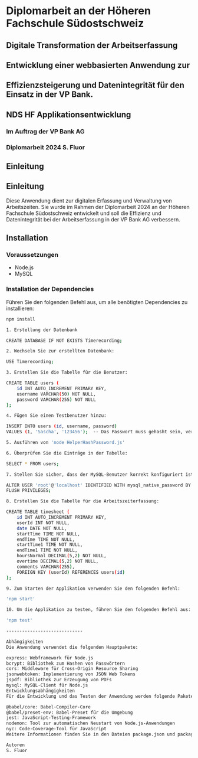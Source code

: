 # Diplomarbeit an der Höheren Fachschule Südostschweiz

## Digitale Transformation der Arbeitserfassung

## Entwicklung einer webbasierten Anwendung zur

## Effizienzsteigerung und Datenintegrität für den Einsatz in der VP Bank.

## NDS HF Applikationsentwicklung

### Im Auftrag der VP Bank AG

### Diplomarbeit 2024 S. Fluor

## Einleitung

## Einleitung

Diese Anwendung dient zur digitalen Erfassung und Verwaltung von Arbeitszeiten. Sie wurde im Rahmen der Diplomarbeit 2024 an der Höheren Fachschule Südostschweiz entwickelt und soll die Effizienz und Datenintegrität bei der Arbeitserfassung in der VP Bank AG verbessern.

## Installation

### Voraussetzungen

- Node.js
- MySQL

### Installation der Dependencies

Führen Sie den folgenden Befehl aus, um alle benötigten Dependencies zu installieren:

```bash
npm install

1. Erstellung der Datenbank

CREATE DATABASE IF NOT EXISTS Timerecording;

2. Wechseln Sie zur erstellten Datenbank:

USE Timerecording;

3. Erstellen Sie die Tabelle für die Benutzer:

CREATE TABLE users (
    id INT AUTO_INCREMENT PRIMARY KEY,
    username VARCHAR(50) NOT NULL,
    password VARCHAR(255) NOT NULL
);

4. Fügen Sie einen Testbenutzer hinzu:

INSERT INTO users (id, username, password)
VALUES (1, 'Sascha', '123456');  -- Das Passwort muss gehasht sein, verwenden Sie dafür "HelperHashPassword.js"

5. Ausführen von 'node HelperHashPassword.js'

6. Überprüfen Sie die Einträge in der Tabelle:

SELECT * FROM users;

7. Stellen Sie sicher, dass der MySQL-Benutzer korrekt konfiguriert ist:

ALTER USER 'root'@'localhost' IDENTIFIED WITH mysql_native_password BY 'XXPASSWORDXX';
FLUSH PRIVILEGES;

8. Erstellen Sie die Tabelle für die Arbeitszeiterfassung:

CREATE TABLE timesheet (
    id INT AUTO_INCREMENT PRIMARY KEY,
    userId INT NOT NULL,
    date DATE NOT NULL,
    startTime TIME NOT NULL,
    endTime TIME NOT NULL,
    startTime1 TIME NOT NULL,
    endTime1 TIME NOT NULL,
    hoursNormal DECIMAL(5,2) NOT NULL,
    overtime DECIMAL(5,2) NOT NULL,
    comments VARCHAR(255),
    FOREIGN KEY (userId) REFERENCES users(id)
);

9. Zum Starten der Applikation verwenden Sie den folgenden Befehl:

'npm start'

10. Um die Applikation zu testen, führen Sie den folgenden Befehl aus:

'npm test'

-----------------------------

Abhängigkeiten
Die Anwendung verwendet die folgenden Hauptpakete:

express: Webframework für Node.js
bcrypt: Bibliothek zum Hashen von Passwörtern
cors: Middleware für Cross-Origin Resource Sharing
jsonwebtoken: Implementierung von JSON Web Tokens
jspdf: Bibliothek zur Erzeugung von PDFs
mysql: MySQL-Client für Node.js
Entwicklungsabhängigkeiten
Für die Entwicklung und das Testen der Anwendung werden folgende Pakete verwendet:

@babel/core: Babel-Compiler-Core
@babel/preset-env: Babel-Preset für die Umgebung
jest: JavaScript-Testing-Framework
nodemon: Tool zur automatischen Neustart von Node.js-Anwendungen
nyc: Code-Coverage-Tool für JavaScript
Weitere Informationen finden Sie in den Dateien package.json und package-lock.json.

Autoren
S. Fluor
```
